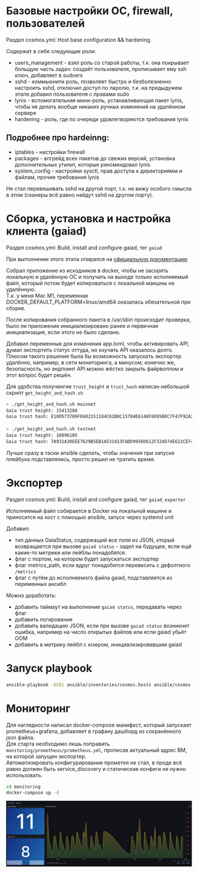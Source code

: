 # Базовые настройки ОС, firewall, пользователей
Раздел cosmos.yml: Host base configuration && hardening.

Содержит в себе следующие роли:
- users_management - взял роль со старой работы, т.к. она покрывает больщую часть задач: создаёт пользователя, прописывает ему ssh ключ, добавляет в sudoers
- sshd - коммьюнити роль, позволяет быстро и безболезненно настроить sshd, отключил доступ по паролю, т.к. на предыдужем этапе добавил пользователя с правами sudo
- lynis - вспомогательная мини-роль, устанавливающая пакет lynis, чтобы не делать вообще никаких ручных изменений на удалённом сервере
- hardening - роль, где по очереди удовлетворяются требования lynis

## Подробнее про hardeinng:
- iptables - настройки firewall
- packages - апгрейд всех пакетов до свежих версий, установка дополнительных утилит, которые рекомендовал lynis
- system_config - настройки sysctl, прав доступа к директориямм и файлам, прочие требования lynis

Не стал перевешивать sshd на другой порт, т.к. не вижу особого смысла в этом (сканеры всё равно найдут sshd на другом порту).

# Сборка, установка и настройка клиента (gaiad)
Раздел cosmos.yml: Build, install and configure gaiad, тег `gaiad`

При выполнении этого этапа опирался на [официальную документацию](https://hub.cosmos.network/main/hub-tutorials/join-testnet.html)

Собрал приложение из исходников в docker, чтобы не засорять локальную и удалённую ОС и получать на выходе только исполняемый файл, который потом будет копироваться с локальной маишны на удалённую.  
Т.к. у меня Mac M1, переменная DOCKER_DEFAULT_PLATFORM=linux/amd64 оказалась обязательной при сборке.

После копирования собранного пакета в /usr/sbin происходит проверка, было ли приложение инициализировано ранее и первичная инициализация, если этого не было сделано.

Добавил переменные для изменения app.toml, чтобы активировать API, думал экспортить статус оттуда, но изучать API оказалось долго.  
Плюсом такого решения была бы возможность запускать экспортер удалённо, например, в сети мониторинга, а минусом, конечно же, безопасность, но эндпоинт API можно жёстко закрыть файрволлом и этот вопрос будет решён.

Для удобства полученгие `trust_height` и `trust_hash` написан небольшой скрипт `get_height_and_hash.sh`
```bash
> ./get_height_and_hash.sh mainnet 
Gaia trust height: 15413288
Gaia trust hash: E100573709FE602151184C62B0C15784E6148F8E05B8C7F47F92A28CDA193C2D

> ./get_height_and_hash.sh testnet
Gaia trust height: 16096105
Gaia trust hash: 7A931A30EEE7629B5EB1A531413FADD9956D612F324D74E622CEF4D9BA904441
```
Лучше сразу в таски ansible сделать, чтобы значения при запуске плейбука подставлялись, просто решил не тратить время.

# Экспортер
Раздел cosmos.yml: Build, install and configure gaiad, тег `gaiad_exporter`

Исполняемый файл собирается в Docker на локальной машине и приносится на хост с помощью ansible, запуск через systemd unit

Добавил:
- тип данных GaiaStatus, содержащий все поля из JSON, кторый возвращается при вызове `gaiad status` - задел на будущее, если ещё какие-то метрики или лейблы понадобятся.  
- флаг с портом, на котором будет запускаться экспортер
- флаг metrics_path, если вдруг понадобится перевесить с дефолтного `/metrics`
- флаг с путём до исполняемого файла gaiad, подставляется из переменных ансибл

Можно доработать:
- добавить таймаут на выполнение `gaiad status`, передавать через флаг
- добавить логирование
- добавить валидацию JSON, если при вызове `gaiad status` возникнет ошибка, например на число открытых файлов или если gaiad убьёт OOM
- добавить в метрику лейбл с юзером, инициализировавшим gaiad

# Запуск playbook
```bash
ansible-playbook -bCDi ansible/inventories/cosmos.hosts ansible/cosmos.yml -l cosmos_test -t gaia
```

# Мониторинг
Для наглядности написал docker-compose манифест, который запускает prometheus+grafana, добавляет в графану дашборд из сохранённого json файла.  
Для старта необходимо лишь поправить `monitoring/prometheus/prometheus.yml`, прописав актуальный адрес ВМ, на которой запущен экспортер.  
Автоматизировать конфигурирование прометея не стал, в проде всё равно должен быть service_discovery и  статические конфиги не нужно использовать.

```bash
cd monitoring
docker-compose up -d
```

![img.png](img.png)